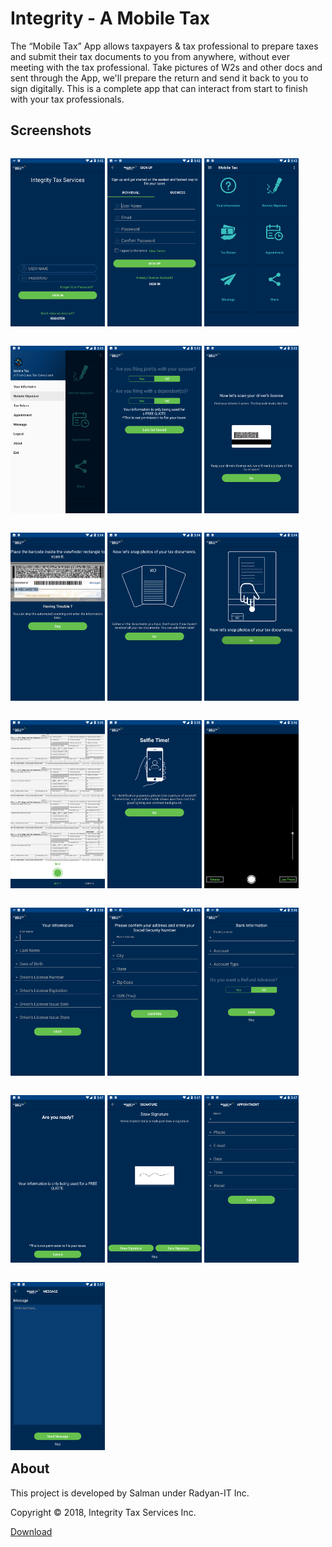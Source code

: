 # Integrity - A Mobile Tax

The “Mobile Tax” App allows taxpayers & tax professional to prepare taxes and submit their tax documents to you from anywhere, without ever meeting with the tax professional. Take pictures of W2s and other docs and sent through the App, we'll prepare the return and send it back to you to sign digitally. This is a complete app that can interact from start to finish with your tax professionals.

## Screenshots
<p style="float:left">
<img src="https://github.com/S41M4N/IntegrityTax/raw/main/screenshots/1.png" width="30%">
<img src="https://github.com/S41M4N/IntegrityTax/raw/main/screenshots/2.png" width="30%">
<img src="https://github.com/S41M4N/IntegrityTax/raw/main/screenshots/3.png" width="30%">
 </p><p style="float:left">
<img src="https://github.com/S41M4N/IntegrityTax/raw/main/screenshots/4.png" width="30%">
<img src="https://github.com/S41M4N/IntegrityTax/raw/main/screenshots/5.png" width="30%">
<img src="https://github.com/S41M4N/IntegrityTax/raw/main/screenshots/6.png" width="30%">
 </p><p style="float:left">
<img src="https://github.com/S41M4N/IntegrityTax/raw/main/screenshots/7.png" width="30%">
<img src="https://github.com/S41M4N/IntegrityTax/raw/main/screenshots/8.png" width="30%">
<img src="https://github.com/S41M4N/IntegrityTax/raw/main/screenshots/9.png" width="30%">
 </p><p style="float:left">
<img src="https://github.com/S41M4N/IntegrityTax/raw/main/screenshots/10.png" width="30%">
<img src="https://github.com/S41M4N/IntegrityTax/raw/main/screenshots/11.png" width="30%">
<img src="https://github.com/S41M4N/IntegrityTax/raw/main/screenshots/12.png" width="30%">
  </p><p style="float:left">
<img src="https://github.com/S41M4N/IntegrityTax/raw/main/screenshots/13.png" width="30%">
<img src="https://github.com/S41M4N/IntegrityTax/raw/main/screenshots/14.png" width="30%">
<img src="https://github.com/S41M4N/IntegrityTax/raw/main/screenshots/15.png" width="30%">
  </p><p style="float:left">
<img src="https://github.com/S41M4N/IntegrityTax/raw/main/screenshots/16.png" width="30%">
<img src="https://github.com/S41M4N/IntegrityTax/raw/main/screenshots/17.png" width="30%">
<img src="https://github.com/S41M4N/IntegrityTax/raw/main/screenshots/18.png" width="30%">
  </p><p style="float:left">
<img src="https://github.com/S41M4N/IntegrityTax/raw/main/screenshots/19.png" width="30%">
  </p>

## About
This project is developed by Salman under Radyan-IT Inc.

Copyright &copy; 2018, Integrity Tax Services Inc.

[Download](https://play.google.com/store/apps/details?id=com.radyanit.mobiletax)
